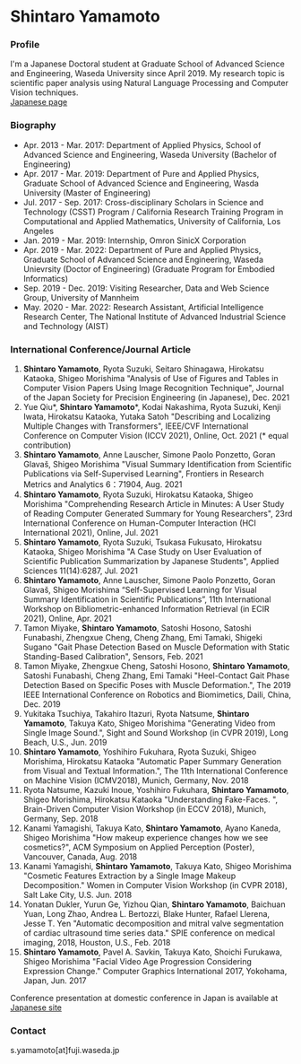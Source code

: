 # Shintaro Yamamoto
### Profile

I'm a Japanese Doctoral student at Graduate School of Advanced Science and Engineering, Waseda University since April 2019.  My research topic is scientific paper analysis using Natural Language Processing and Computer Vision techniques. <br>
[Japanese page](https://yamashin42.github.io/yamashin42)

### Biography
- Apr. 2013 - Mar. 2017: Department of Applied Physics, School of Advanced Science and Engineering, Waseda University (Bachelor of Engineering)
- Apr. 2017 - Mar. 2019: Department of Pure and Applied Physics, Graduate School of Advanced Science and Engineering, Wasda University (Master of Engineering)
- Jul. 2017 - Sep. 2017: Cross-disciplinary Scholars in Science and Technology (CSST) Program / California Research Training Program in Computational and Applied Mathematics, University of California, Los Angeles
- Jan. 2019 - Mar. 2019: Internship, Omron SinicX Corporation
- Apr. 2019 - Mar. 2022: Department of Pure and Applied Physics, Graduate School of Advanced Science and Engineering, Waseda Unievrsity (Doctor of Engineering)
(Graduate Program for Embodied Informatics)
- Sep. 2019 - Dec. 2019: Visiting Researcher, Data and Web Science Group, University of Mannheim
- May. 2020 - Mar. 2022: Research Assistant, Artificial Intelligence Research Center, The National Institute of Advanced Industrial Science and Technology (AIST)

### International Conference/Journal Article
1. **Shintaro Yamamoto**, Ryota Suzuki, Seitaro Shinagawa, Hirokatsu Kataoka, Shigeo Morishima "Analysis of Use of Figures and Tables in Computer Vision Papers Using Image Recognition Technique", Journal of the Japan Society for Precision Engineering (in Japanese), Dec. 2021
1. Yue Qiu\*, **Shintaro Yamamoto**\*, Kodai Nakashima, Ryota Suzuki, Kenji Iwata, Hirokatsu Kataoka, Yutaka Satoh "Describing and Localizing Multiple Changes with Transformers", IEEE/CVF International Conference on Computer Vision (ICCV 2021), Online, Oct. 2021 (\* equal contribution) 
1. **Shintaro Yamamoto**, Anne Lauscher, Simone Paolo Ponzetto, Goran Glavaš, Shigeo Morishima "Visual Summary Identification from Scientific Publications via Self-Supervised Learning", Frontiers in Research Metrics and Analytics 6：71904, Aug. 2021
1. **Shintaro Yamamoto**, Ryota Suzuki, Hirokatsu Kataoka, Shigeo Morishima "Comprehending Research Article in Minutes: A User Study of Reading Computer Generated Summary for Young Researchers", 23rd International Conference on Human-Computer Interaction (HCI International 2021), Online, Jul. 2021
1. **Shintaro Yamamoto**, Ryota Suzuki, Tsukasa Fukusato, Hirokatsu Kataoka, Shigeo Morishima "A Case Study on User Evaluation of Scientific Publication Summarization by Japanese Students", Applied Sciences 11(14):6287, Jul. 2021
1.  **Shintaro Yamamoto**, Anne Lauscher, Simone Paolo Ponzetto, Goran Glavaš, Shigeo Morishima “Self-Supervised Learning for Visual Summary Identification in Scientific Publications”, 11th International Workshop on Bibliometric-enhanced Information Retrieval (in ECIR 2021), Online, Apr. 2021
1. Tamon Miyake, **Shintaro Yamamoto**, Satoshi Hosono, Satoshi Funabashi, Zhengxue Cheng, Cheng Zhang, Emi Tamaki, Shigeki Sugano "Gait Phase Detection Based on Muscle Deformation with Static Standing-Based Calibration", Sensors, Feb. 2021
1. Tamon Miyake, Zhengxue Cheng, Satoshi Hosono, **Shintaro Yamamoto**, Satoshi Funabashi, Cheng Zhang, Emi Tamaki "Heel-Contact Gait Phase Detection Based on Specific Poses with Muscle Deformation.", The 2019 IEEE International Conference on Robotics and Biomimetics, Daili, China, Dec. 2019 
1. Yukitaka Tsuchiya, Takahiro Itazuri, Ryota Natsume, **Shintaro Yamamoto**, Takuya Kato, Shigeo Morishima "Generating Video from Single Image Sound.", Sight and Sound Workshop (in CVPR 2019), Long Beach, U.S., Jun. 2019
1. **Shintaro Yamamoto**, Yoshihiro Fukuhara, Ryota Suzuki, Shigeo Morishima, Hirokatsu Kataoka "Automatic Paper Summary Generation from Visual and Textual Information.", The 11th International Conference on Machine Vision (ICMV2018), Munich, Germany, Nov. 2018
1. Ryota Natsume, Kazuki Inoue, Yoshihiro Fukuhara, **Shintaro Yamamoto**, Shigeo Morishima, Hirokatsu Kataoka "Understanding Fake-Faces. ", Brain-Driven Computer Vision Workshop (in ECCV 2018), Munich, Germany, Sep. 2018
1. Kanami Yamagishi, Takuya Kato, **Shintaro Yamamoto**, Ayano Kaneda, Shigeo Morishima "How makeup experience changes how we see cosmetics?", ACM Symposium on Applied Perception (Poster), Vancouver, Canada, Aug. 2018
1. Kanami Yamagishi, **Shintaro Yamamoto**, Takuya Kato, Shigeo Morishima "Cosmetic Features Extraction by a Single Image Makeup Decomposition." Women in Computer Vision Workshop (in CVPR 2018), Salt Lake City, U.S. Jun. 2018
1. Yonatan Dukler, Yurun Ge, Yizhou Qian, **Shintaro Yamamoto**, Baichuan Yuan, Long Zhao, Andrea L. Bertozzi, Blake Hunter, Rafael Llerena, Jesse T. Yen "Automatic decomposition and mitral valve segmentation of cardiac ultrasound time series data." SPIE conference on medical imaging, 2018, Houston, U.S., Feb. 2018
1. **Shintaro Yamamoto**, Pavel A. Savkin, Takuya Kato, Shoichi Furukawa, Shigeo Morishima "Facial Video Age Progression Considering Expression Change." Computer Graphics International 2017, Yokohama, Japan, Jun. 2017

Conference presentation at domestic conference in Japan is available at [Japanese site](https://yamashin42.github.io/yamashin42)

### Contact
s.yamamoto\[at]fuji.waseda.jp
